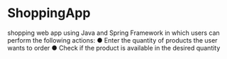 # ShoppingApp
shopping web app using Java and Spring Framework in which users can perform the following actions: ● Enter the quantity of products the user wants to order ● Check if the product is available in the desired quantity
